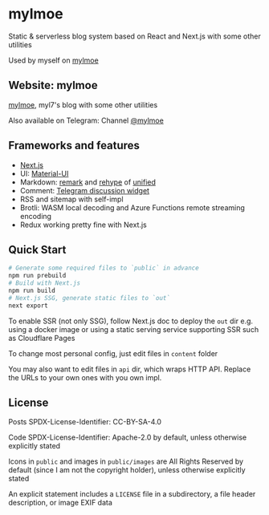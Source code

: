 # mylmoe

Static & serverless blog system based on React and Next.js with some other utilities

Used by myself on [mylmoe](https://myl.moe)

## Website: mylmoe

[mylmoe](https://myl.moe), myl7's blog with some other utilities

Also available on Telegram: Channel [@mylmoe](https://t.me/mylmoe)

## Frameworks and features

- [Next.js](https://nextjs.org/)
- UI: [Material-UI](https://material-ui.com/)
- Markdown: [remark](https://github.com/remarkjs/remark) and [rehype](https://github.com/rehypejs/rehype) of [unified](https://github.com/unifiedjs/unified)
- Comment: [Telegram discussion widget](https://core.telegram.org/widgets/discussion)
- RSS and sitemap with self-impl
- Brotli: WASM local decoding and Azure Functions remote streaming encoding
- Redux working pretty fine with Next.js

## Quick Start

```bash
# Generate some required files to `public` in advance
npm run prebuild
# Build with Next.js
npm run build
# Next.js SSG, generate static files to `out`
next export
```

To enable SSR (not only SSG), follow Next.js doc to deploy the `out` dir
e.g. using a docker image or using a static serving service supporting SSR such as Cloudflare Pages

To change most personal config, just edit files in `content` folder

You may also want to edit files in `api` dir, which wraps HTTP API.
Replace the URLs to your own ones with you own impl.

## License

Posts SPDX-License-Identifier: CC-BY-SA-4.0

Code SPDX-License-Identifier: Apache-2.0 by default, unless otherwise explicitly stated

Icons in `public` and images in `public/images` are All Rights Reserved by default (since I am not the copyright holder), unless otherwise explicitly stated

An explicit statement includes a `LICENSE` file in a subdirectory, a file header description, or image EXIF data
